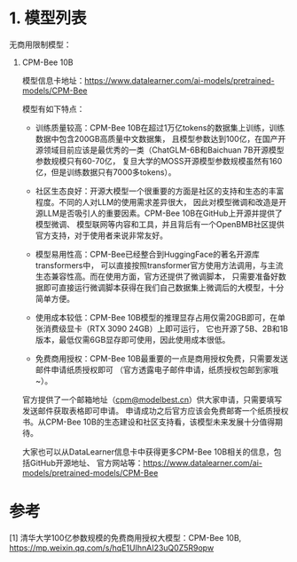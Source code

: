 # 1. 模型列表

无商用限制模型：

1. CPM-Bee 10B

   模型信息卡地址：https://www.datalearner.com/ai-models/pretrained-models/CPM-Bee
   
   模型有如下特点：

   - 训练质量较高：CPM-Bee 10B在超过1万亿tokens的数据集上训练，训练数据中包含200GB高质量中文数据集，
     且模型参数达到100亿，在国产开源领域目前应该是最优秀的一类（ChatGLM-6B和Baichuan 7B开源模型参数规模只有60-70亿，
     复旦大学的MOSS开源模型参数规模虽然有160亿，但是训练数据只有7000多tokens）。

   - 社区生态良好：开源大模型一个很重要的方面是社区的支持和生态的丰富程度。不同的人对LLM的使用需求差异很大，
     因此对模型微调和改造是开源LLM是否吸引人的重要因素。CPM-Bee 10B在GitHub上开源并提供了模型微调、
     模型联网等内容和工具，并且背后有一个OpenBMB社区提供官方支持，对于使用者来说非常友好。

   - 模型易用性高：CPM-Bee已经整合到HuggingFace的著名开源库transformers中，
     可以直接按照transformer官方使用方法调用，与主流生态兼容性高。而在使用方面，官方还提供了微调脚本，
     只需要准备好数据即可直接运行微调脚本获得在我们自己数据集上微调后的大模型，十分简单方便。

   - 使用成本较低：CPM-Bee 10B模型的推理显存占用仅需20GB即可，在单张消费级显卡（RTX 3090 24GB）上即可运行，
     它也开源了5B、2B和1B版本，最低仅需6GB显存即可使用，因此使用成本很低。

   - 免费商用授权：CPM-Bee 10B最重要的一点是商用授权免费，只需要发送邮件申请纸质授权即可
    （官方透露电子邮件申请，纸质授权包邮到家哦~）。
   
   
   官方提供了一个邮箱地址（cpm@modelbest.cn）供大家申请，只需要填写发送邮件获取表格即可申请。
   申请成功之后官方应该会免费邮寄一个纸质授权书。从CPM-Bee 10B的生态建设和社区支持看，该模型未来发展十分值得期待。

   大家也可以从DataLearner信息卡中获得更多CPM-Bee 10B相关的信息，包括GitHub开源地址、
   官方网站等：https://www.datalearner.com/ai-models/pretrained-models/CPM-Bee

# 参考
[1] 清华大学100亿参数规模的免费商用授权大模型：CPM-Bee 10B, https://mp.weixin.qq.com/s/hqE1UIhnAI23uQ0Z5R9opw